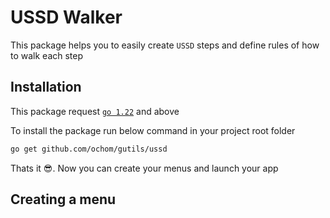 # USSD Walker

This package helps you to easily create `USSD` steps and define rules of how to walk each step

## Installation

This package request [`go 1.22`](https://go.dev/dl/) and above

To install the package run below command in your project root folder

```sh
go get github.com/ochom/gutils/ussd
```

Thats it 😎. Now you can create your menus and launch your app

## Creating a menu
